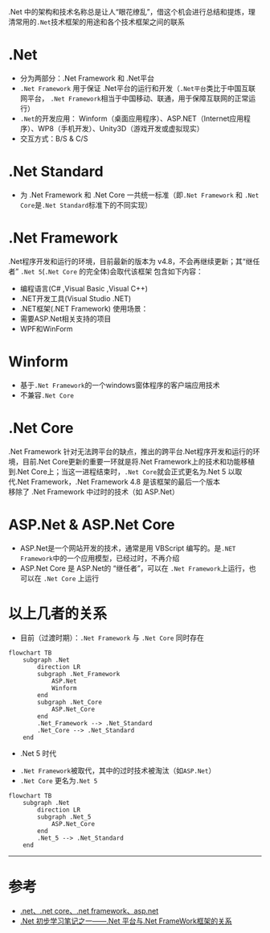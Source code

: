 .Net 中的架构和技术名称总是让人“眼花缭乱”，借这个机会进行总结和提炼，理清常用的`.Net`技术框架的用途和各个技术框架之间的联系

# .Net
- 分为两部分：.Net Framework 和 .Net平台
- `.Net Framework` 用于保证 .Net平台的运行和开发（`.Net平台`类比于中国互联网平台， `.Net Framework`相当于中国移动、联通，用于保障互联网的正常运行）
- `.Net`的开发应用： Winform（桌面应用程序）、ASP.NET（Internet应用程序）、WP8（手机开发）、Unity3D（游戏开发或虚拟现实）
- 交互方式：B/S & C/S

# .Net Standard
- 为 .Net Framework 和 .Net Core 一共统一标准（即`.Net Framework` 和 `.Net Core`是`.Net Standard`标准下的不同实现）


# .Net Framework
.Net程序开发和运行的环境，目前最新的版本为 v4.8，不会再继续更新；其“继任者” `.Net 5`(`.Net Core` 的完全体)会取代该框架
包含如下内容：
- 编程语言(C# ,Visual Basic ,Visual C++)
- .NET开发工具(Visual Studio .NET)
- .NET框架(.NET Framework)
使用场景：
- 需要ASP.Net相关支持的项目
- WPF和WinForm

# Winform
- 基于`.Net Framework`的一个windows窗体程序的客户端应用技术
- 不兼容`.Net Core`

# .Net Core
.Net Framework 针对无法跨平台的缺点，推出的跨平台.Net程序开发和运行的环境，目前.Net Core更新的重要一环就是将.Net Framework上的技术和功能移植到.Net Core上；当这一进程结束时，`.Net Core`就会正式更名为.Net 5 以取代.Net Framework，.Net Framework 4.8 是该框架的最后一个版本  
移除了 .Net Framework 中过时的技术（如 ASP.Net）

# ASP.Net & ASP.Net Core
- ASP.Net是一个网站开发的技术，通常是用 VBScript 编写的。是`.NET Framework`中的一个应用模型，已经过时，不再介绍
- ASP.Net Core 是 ASP.Net的 “继任者”，可以在 `.Net Framework`上运行，也可以在 `.Net Core` 上运行

# 以上几者的关系
* 目前（过渡时期）：`.Net Framework` 与 `.Net Core` 同时存在
```mermaid
flowchart TB
    subgraph .Net
        direction LR
        subgraph .Net_Framework
            ASP.Net
            Winform
        end
        subgraph .Net_Core
            ASP.Net_Core
        end
        .Net_Framework --> .Net_Standard
        .Net_Core --> .Net_Standard
    end
```

* .Net 5 时代
- `.Net Framework`被取代，其中的过时技术被淘汰（如`ASP.Net`）
- `.Net Core` 更名为`.Net 5`
```mermaid
flowchart TB
    subgraph .Net
        direction LR
        subgraph .Net_5
            ASP.Net_Core
        end
        .Net_5 --> .Net_Standard
    end
```

---
# 参考
* [.net、.net core、.net framework、asp.net](https://blog.csdn.net/fronde2233/article/details/120043869)
* [.Net 初步学习笔记之一——.Net 平台与.Net FrameWork框架的关系](https://blog.csdn.net/u012092924/article/details/78678953)